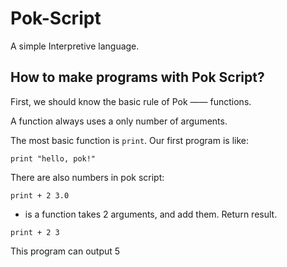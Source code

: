 # Pok-Script
A simple Interpretive language.

## How to make programs with Pok Script?
First, we should know the basic rule of Pok —— functions.

A function always uses a only number of arguments. 

The most basic function is `print`. Our first program is like:

`print "hello, pok!"`

There are also numbers in pok script:

`print + 2 3.0`

+ is a function takes 2 arguments, and add them. Return result.

`print + 2 3`

This program can output 5
